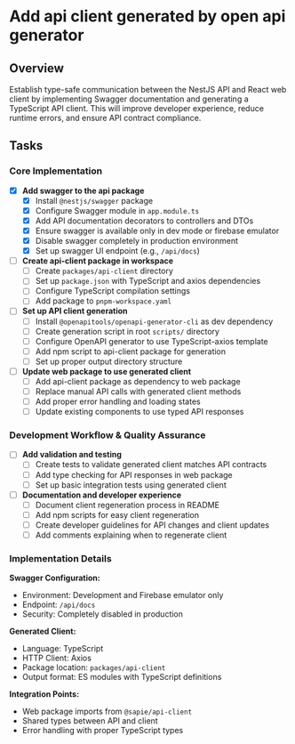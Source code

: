 # Add api client generated by open api generator

## Overview
Establish type-safe communication between the NestJS API and React web client 
by implementing Swagger documentation and generating a TypeScript API client. 
This will improve developer experience, reduce runtime errors, and ensure API 
contract compliance.

## Tasks

### Core Implementation
 - [x] **Add swagger to the api package**
   - [x] Install `@nestjs/swagger` package
   - [x] Configure Swagger module in `app.module.ts`
   - [x] Add API documentation decorators to controllers and DTOs
   - [x] Ensure swagger is available only in dev mode or firebase emulator
   - [x] Disable swagger completely in production environment
   - [x] Set up swagger UI endpoint (e.g., `/api/docs`)

 - [ ] **Create api-client package in workspace**
   - [ ] Create `packages/api-client` directory
   - [ ] Set up `package.json` with TypeScript and axios dependencies
   - [ ] Configure TypeScript compilation settings
   - [ ] Add package to `pnpm-workspace.yaml`

 - [ ] **Set up API client generation**
   - [ ] Install `@openapitools/openapi-generator-cli` as dev dependency
   - [ ] Create generation script in root `scripts/` directory
   - [ ] Configure OpenAPI generator to use TypeScript-axios template
   - [ ] Add npm script to api-client package for generation
   - [ ] Set up proper output directory structure

 - [ ] **Update web package to use generated client**
   - [ ] Add api-client package as dependency to web package
   - [ ] Replace manual API calls with generated client methods
   - [ ] Add proper error handling and loading states
   - [ ] Update existing components to use typed API responses

### Development Workflow & Quality Assurance
 - [ ] **Add validation and testing**
   - [ ] Create tests to validate generated client matches API contracts
   - [ ] Add type checking for API responses in web package
   - [ ] Set up basic integration tests using generated client

 - [ ] **Documentation and developer experience**
   - [ ] Document client regeneration process in README
   - [ ] Add npm scripts for easy client regeneration
   - [ ] Create developer guidelines for API changes and client updates
   - [ ] Add comments explaining when to regenerate client

### Implementation Details

**Swagger Configuration:**
- Environment: Development and Firebase emulator only
- Endpoint: `/api/docs`
- Security: Completely disabled in production

**Generated Client:**
- Language: TypeScript
- HTTP Client: Axios
- Package location: `packages/api-client`
- Output format: ES modules with TypeScript definitions

**Integration Points:**
- Web package imports from `@sapie/api-client`
- Shared types between API and client
- Error handling with proper TypeScript types
